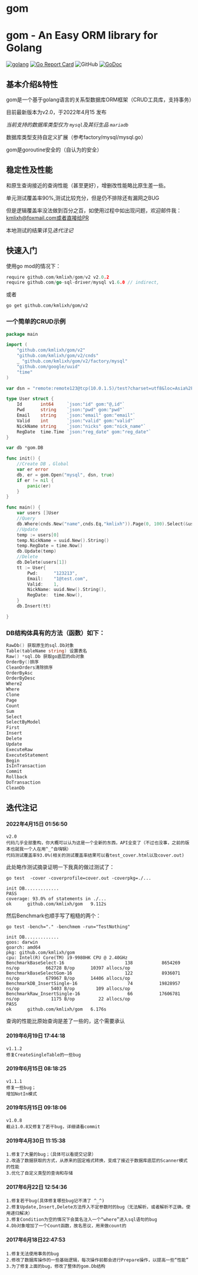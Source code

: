 # gom

gom - An Easy ORM library for Golang
====================================

[![golang](https://img.shields.io/badge/Language-Go-green.svg?style=flat)](https://golang.org)
[![Go Report Card](https://goreportcard.com/badge/github.com/kmlixh/gom/v2)](https://goreportcard.com/report/github.com/kmlixh/gom/v2)
![GitHub](https://img.shields.io/github/license/kmlixh/gom)
[![GoDoc](http://godoc.org/github.com/kmlixh/gom?status.svg)](http://godoc.org/github.com/kmlixh/gom)

## 基本介绍&特性

gom是一个基于golang语言的关系型数据库ORM框架（CRUD工具库，支持事务）

目前最新版本为v2.0，于2022年4月15 发布

**当前支持的数据库类型仅为* `mysql`*及其衍生品* `mariadb`*

数据库类型支持自定义扩展（参考factory/mysql/mysql.go）

gom是goroutine安全的（自认为的安全）

## 稳定性及性能

和原生查询接近的查询性能（甚至更好），增删改性能略比原生差一些。

单元测试覆盖率90%,测试比较充分，但是仍不排除还有漏网之BUG

但是逻辑覆盖率没法做到百分之百，如使用过程中如出现问题，欢迎邮件我：kmlixh@foxmail.com或者直接给PR

本地测试的结果详见*迭代注记*

## 快速入门

使用go mod的情况下：

```go
require github.com/kmlixh/gom/v2 v2.0.2
require github.com/go-sql-driver/mysql v1.6.0 // indirect,
```

或者

```shell
go get github.com/kmlixh/gom/v2
```

### 一个简单的CRUD示例

```go
package main

import (
	"github.com/kmlixh/gom/v2"
	"github.com/kmlixh/gom/v2/cnds"
	_ "github.com/kmlixh/gom/v2/factory/mysql"
	"github.com/google/uuid"
	"time"
)

var dsn = "remote:remote123@tcp(10.0.1.5)/test?charset=utf8&loc=Asia%2FShanghai&parseTime=true"

type User struct {
	Id       int64     `json:"id" gom:"@,id"`
	Pwd      string    `json:"pwd" gom:"pwd"`
	Email    string    `json:"email" gom:"email"`
	Valid    int       `json:"valid" gom:"valid"`
	NickName string    `json:"nicks" gom:"nick_name"`
	RegDate  time.Time `json:"reg_date" gom:"reg_date"`
}

var db *gom.DB

func init() {
	//Create DB ，Global
	var er error
	db, er = gom.Open("mysql", dsn, true)
	if er != nil {
		panic(er)
	}
}

func main() {
	var users []User
	//Query
	db.Where(cnds.New("name",cnds.Eq,"kmlixh")).Page(0, 100).Select(&users)
	//Update
	temp := users[0]
	temp.NickName = uuid.New().String()
	temp.RegDate = time.Now()
	db.Update(temp)
	//Delete
	db.Delete(users[1])
	tt := User{
		Pwd:      "123213",
		Email:    "1@test.com",
		Valid:    1,
		NickName: uuid.New().String(),
		RegDate:  time.Now(),
	}
	db.Insert(tt)

}
```

### DB结构体具有的方法（函数）如下：

```go
RawDb() 获取原生的sql.Db对象
Table(tableName string) 设置表名
Raw() *sql.Db 获取go底层的db对象
OrderBy()排序
CleanOrders清除排序
OrderByAsc
OrderByDesc
Where2
Where
Clone
Page
Count
Sum
Select
SelectByModel
First
Insert
Delete
Update
ExecuteRaw
ExecuteStatement
Begin
IsInTransaction
Commit
Rollback
DoTransaction
CleanDb
```

## 迭代注记

#### 2022年4月15日 01:56:50

```
v2.0
代码几乎全部重构，你大概可以认为这是一个全新的东西，API全变了（不过也没事，之前的版本也就我一个人在用^_^自嗨锅）
代码测试覆盖率93.0%(相关的测试覆盖率结果可以看test_cover.html以及cover.out)
```

此处略作测试摘录证明一下我真的做过测试了：

```shell
go test  -cover -coverprofile=cover.out -coverpkg=./...

init DB.............
PASS
coverage: 93.0% of statements in ./...
ok      github.com/kmlixh/gom   9.112s
```

然后Benchmark也顺手写了粗糙的两个：

```shell
go test -bench="." -benchmem -run="TestNothing" 
   
init DB.............
goos: darwin
goarch: amd64
pkg: github.com/kmlixh/gom
cpu: Intel(R) Core(TM) i9-9980HK CPU @ 2.40GHz
BenchmarkBaseSelect-16                       138           8654269 ns/op          662728 B/op      10397 allocs/op
BenchmarkBaseSelectGom-16                    122           8936071 ns/op          679967 B/op      14406 allocs/op
BenchmarkDB_InsertSingle-16                   74          19828957 ns/op            5403 B/op        109 allocs/op
BenchmarkRaw_InsertSingle-16                  66          17606781 ns/op            1175 B/op         22 allocs/op
PASS
ok      github.com/kmlixh/gom   6.176s
```

查询的性能比原始查询是差了一些的，这个需要承认

#### 2019年6月19日 17:44:18

```
v1.1.2
修复CreateSingleTable的一些bug
```

#### 2019年6月15日 08:18:25

```
v1.1.1
修复一些bug；
增加NotIn模式
```

#### 2019年5月15日 09:18:06

```
v1.0.8
截止1.0.8又修复了若干bug，详细请看commit
```

#### 2019年4月30日 11:15:38

```
1.修复了大量的bug；（具体可以看提交记录）
2.改造了数据获取的方式，从原来的固定格式转换，变成了接近于数据库底层的Scanner模式的性能
3.优化了自定义类型的查询和存储
```

#### 2017年6月22日 12:54:36

```
1.修复若干bug(具体修复哪些bug记不清了 ^_^)
2.修复Update,Insert,Delete方法传入不定参数时的bug（无法解析，或者解析不正确，使用递归解决）
3.修复Condition为空的情况下会莫名注入一个“where”进入sql语句的bug 
4.Db对象增加了一个Count函数，故名思议，用来做count的
```

#### 2017年6月18日22:47:53

```
1.修复无法使用事务的bug
2.修改了数据库操作的一些基础逻辑，每次操作前都会进行Prepare操作，以提高一些“性能”
3.为了修复上面的bug，修改了整体的gom.Db结构
```

